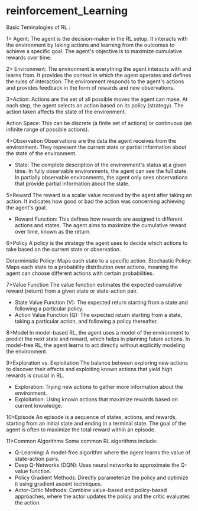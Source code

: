 # reinforcement_Learning

Basic Teminalogies of RL :

1> Agent:
The agent is the decision-maker in the RL setup. It interacts with the environment by taking actions and learning from the outcomes to achieve a specific goal. The agent's objective is to maximize cumulative rewards over time.

2> Environment:
The environment is everything the agent interacts with and learns from. It provides the context in which the agent operates and defines the rules of interaction. The environment responds to the agent's actions and provides feedback in the form of rewards and new observations.

3>Action:
Actions are the set of all possible moves the agent can make. At each step, the agent selects an action based on its policy (strategy). The action taken affects the state of the environment.

Action Space: This can be discrete (a finite set of actions) or continuous (an infinite range of possible actions).

4>Observation
Observations are the data the agent receives from the environment. They represent the current state or partial information about the state of the environment.

*   State: The complete description of the environment's status at a given time. In fully observable environments, the agent can see the full state. In partially observable environments, the agent only sees observations that provide partial information about the state.


5>Reward
The reward is a scalar value received by the agent after taking an action. It indicates how good or bad the action was concerning achieving the agent's goal.

*   Reward Function: This defines how rewards are assigned to different actions and states. The agent aims to maximize the cumulative reward over time, known as the return.

6>Policy
A policy is the strategy the agent uses to decide which actions to take based on the current state or observation.

Deterministic Policy: Maps each state to a specific action.
Stochastic Policy: Maps each state to a probability distribution over actions, meaning the agent can choose different actions with certain probabilities.


7>Value Function
The value function estimates the expected cumulative reward (return) from a given state or state-action pair.

*   State Value Function (V): The expected return starting from a state and following a particular policy.
*   Action Value Function (Q): The expected return starting from a state, taking a particular action, and following a policy thereafter.

8>Model
In model-based RL, the agent uses a model of the environment to predict the next state and reward, which helps in planning future actions. In model-free RL, the agent learns to act directly without explicitly modeling the environment.

9>Exploration vs. Exploitation
The balance between exploring new actions to discover their effects and exploiting known actions that yield high rewards is crucial in RL.

*   Exploration: Trying new actions to gather more information about the environment.
*   Exploitation: Using known actions that maximize rewards based on current knowledge.

10>Episode
An episode is a sequence of states, actions, and rewards, starting from an initial state and ending in a terminal state. The goal of the agent is often to maximize the total reward within an episode.

11>Common Algorithms
Some common RL algorithms include:

*   Q-Learning: A model-free algorithm where the agent learns the value of state-action pairs.
*   Deep Q-Networks (DQN): Uses neural networks to approximate the Q-value function.
*   Policy Gradient Methods: Directly parameterize the policy and optimize it using gradient ascent techniques.
*   Actor-Critic Methods: Combine value-based and policy-based approaches, where the actor updates the policy and the critic evaluates the action.